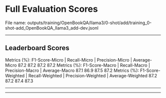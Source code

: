 # Full Evaluation Scores

File name: outputs/training/OpenBookQA/llama3/0-shot/add/training_0-shot-add_OpenBookQA_llama3_add-dev.jsonl


---

## Leaderboard Scores

Metrics (%): F1-Score-Micro | Recall-Micro | Precision-Micro | Average-Micro
                87.2        87.2          87.2        87.2
Metrics (%): F1-Score-Macro | Recall-Macro | Precision-Macro | Average-Macro
                87.1        86.9          87.5        87.2
Metrics (%): F1-Score-Weighted | Recall-Weighted | Precision-Weighted | Average-Weighted
                87.2        87.2          87.4        87.3

---


---


